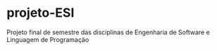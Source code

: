 # projeto-ESI
Projeto final de semestre das disciplinas de Engenharia de Software e Linguagem de Programação
